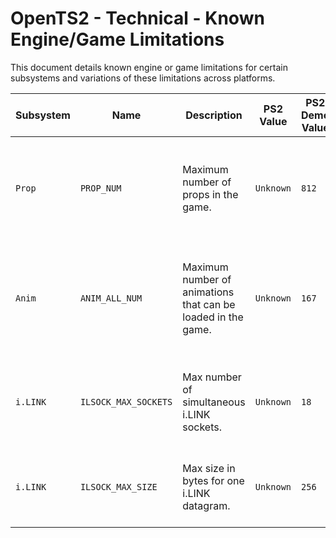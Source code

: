 # OpenTS2 - Technical - Known Engine/Game Limitations
This document details known engine or game limitations for certain subsystems and variations of these limitations across platforms.

Subsystem|Name|Description|PS2 Value|PS2 Demo Value|Xbox Value|GC Value|Effect
---|---|---|---|---|---|---|---
`Prop`|`PROP_NUM`|Maximum number of props in the game.|`Unknown`|`812`|`1523`|`Unknown`|Game code will refuse to load any prop ID higher than this value.
`Anim`|`ANIM_ALL_NUM`|Maximum number of animations that can be loaded in the game.|`Unknown`|`167`|`Unknown`|`Unknown`|Game code will refuse to load any new animations when this limit is reached.
`i.LINK`|`ILSOCK_MAX_SOCKETS`|Max number of simultaneous i.LINK sockets.|`Unknown`|`18`|`Unknown`|`Unknown`|Game code will not open more than this number of sockets.
`i.LINK`|`ILSOCK_MAX_SIZE`|Max size in bytes for one i.LINK datagram.|`Unknown`|`256`|`Unknown`|`Unknown`|i.LINK driver will not accept datagrams over this size.
